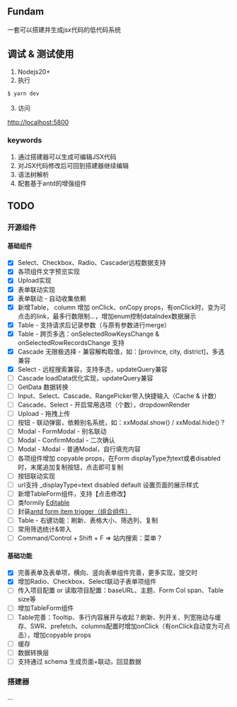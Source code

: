 ## Fundam
一套可以搭建并生成jsx代码的低代码系统

## 调试 & 测试使用

1. Nodejs20+
2. 执行

```bash
$ yarn dev
```

3. 访问

[http://localhost:5800](http://localhost:5800)

### keywords

1. 通过搭建器可以生成可编辑JSX代码
2. 对JSX代码修改后可回到搭建器继续编辑
3. 语法树解析
4. 配套基于antd的增强组件

## TODO

### 开源组件

#### 基础组件

- [x] Select、Checkbox、Radio、Cascader远程数据支持
- [x] 各项组件文字预览实现
- [x] Upload实现
- [x] 表单联动实现
- [x] 表单联动 - 自动收集依赖
- [x] 新增Table， column 增加 onClick、onCopy props，有onClick时，变为可点击的link，最多行数限制...，增加enum控制dataIndex数据展示
- [x] Table - 支持请求后记录参数（与原有参数进行merge）
- [x] Table - 跨页多选：onSelectedRowKeysChange & onSelectedRowRecordsChange 支持
- [x] Cascade 无限极选择 - 兼容解构取值，如：\[province, city, district\]，多选兼容
- [x] Select - 远程搜索兼容，支持多选，updateQuery兼容
- [ ] Cascade loadData优化实现，updateQuery兼容
- [ ] GetData 数据转换
- [ ] Input、Select、Cascade、RangePicker带入快捷输入（Cache & 计数）
- [ ] Cascade、Select - 开启常用选项（个数），dropdownRender
- [ ] Upload - 拖拽上传
- [ ] 按钮 - 联动弹窗，依赖别名系统，如：xxModal.show() / xxModal.hide() ?
- [ ] Modal - FormModal - 别名联动
- [ ] Modal - ConfirmModal - 二次确认
- [ ] Modal - Modal - 普通Modal，自行填充内容
- [ ] 各项组件增加 copyable props，在Form displayType为text或者disabled时，末尾追加复制按钮，点击即可复制
- [ ] 按钮联动实现
- [ ] url支持 _displayType=text disabled default 设置页面的展示样式
- [ ] 新增TableForm组件，支持【点击修改】
- [ ] 类formily [Editable](https://antd.formilyjs.org/components/editable)
- [ ] 封装[antd form item trigger（组合组件）](https://ant.design/components/form-cn#components-form-demo-customized-form-controls)
- [ ] Table - 右键功能：刷新、表格大小、筛选列、复制
- [ ] 常用筛选统计&带入
- [ ] Command/Control + Shift + F => 站内搜索：菜单？

#### 基础功能

- [x] 完善表单及表单项，横向、竖向表单组件完善，更多实现，提交时
- [x] 增加Radio、Checkbox、Select联动子表单项组件
- [ ] 传入项目配置 or 读取项目配置：baseURL、主题、Form Col span、Table size等
- [ ] 增加TableForm组件
- [ ] Table完善：Tooltip、多行内容展开与收起？刷新、列开关、列宽拖动与缓存、SWR、prefetch、columns配置时增加onClick（有onClick自动变为可点击），增加copyable props
- [ ] 缓存
- [ ] 数据转换层
- [ ] 支持通过 schema 生成页面+联动，回显数据

### 搭建器

...
